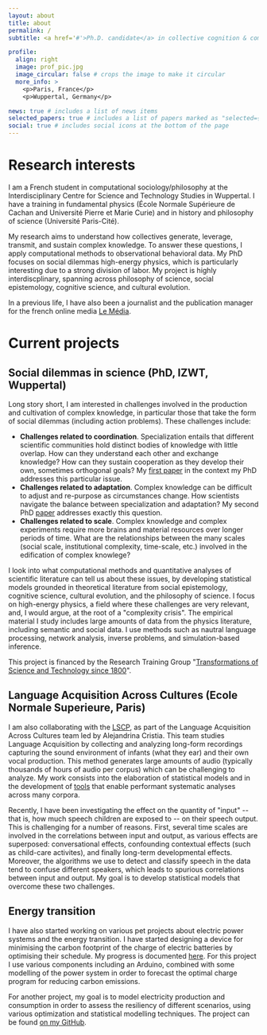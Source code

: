 ```yaml
---
layout: about
title: about
permalink: /
subtitle: <a href='#'>Ph.D. candidate</a> in collective cognition & computational social science.

profile:
  align: right
  image: prof_pic.jpg
  image_circular: false # crops the image to make it circular
  more_info: >
    <p>Paris, France</p>
    <p>Wuppertal, Germany</p>

news: true # includes a list of news items
selected_papers: true # includes a list of papers marked as "selected={true}"
social: true # includes social icons at the bottom of the page
---
```



Research interests
==================

I am a French student in computational sociology/philosophy at the Interdisciplinary Centre for Science and Technology Studies in Wuppertal. I have a training in fundamental physics (École Normale Supérieure de Cachan and Université Pierre et Marie Curie) and in history and philosophy of science (Université Paris-Cité).

My research aims to understand how collectives generate, leverage, transmit, and sustain complex knowledge. To answer these questions, I apply computational methods to observational behavioral data. My PhD focuses on social dilemmas high-energy physics, which is particularly interesting due to a strong division of labor. My project is highly interdiscplinary, spanning across philosophy of science, social epistemology, cognitive science, and cultural evolution. 

In a previous life, I have also been a journalist and the publication manager for the french online media [Le Média](https://lemediatv.fr>).

Current projects
================

Social dilemmas in science (PhD, IZWT, Wuppertal)
-------------------------------------------------------------------------------------------------

Long story short, I am interested in challenges involved in the production and cultivation of complex knowledge, in particular those that take the form of social dilemmas (including action problems). These challenges include:

 - **Challenges related to coordination**. Specialization entails that different scientific communities hold distinct bodies of knowledge with little overlap. How can they understand each other and exchange knowledge? How can they sustain cooperation as they develop their own, sometimes orthogonal goals? My <a href="https://direct.mit.edu/qss/article/doi/10.1162/qss_a_00262/117340/How-research-programs-come-apart-the-example-of">first paper</a> in the context my PhD addresses this particular issue. 
 - **Challenges related to adaptation**. Complex knowledge can be difficult to adjust and re-purpose as circumstances change. How scientists navigate the balance between specialization and adaptation? My second PhD <a href="https://epjdatascience.springeropen.com/articles/10.1140/epjds/s13688-024-00516-8">paper</a> addresses exactly this question.
 - **Challenges related to scale**. Complex knowledge and complex experiments require more brains and material resources over longer periods of time. What are the relationships between the many scales (social scale, institutional complexity, time-scale, etc.) involved in the edification of complex knowlege?

I look into what computational methods and quantitative analyses of scientific literature can tell us about these issues, by developing statistical models grounded in theoretical literature from social epistemology, cognitive science, cultural evolution, and the philosophy of science. I focus on high-energy physics, a field where these challenges are very relevant, and, I would argue, at the root of a "complexity crisis". The empirical material I study includes large amounts of data from the physics literature, including semantic and social data. I use methods such as nautral language processing, network analysis, inverse problems, and simulation-based inference.
 
This project is financed by the Research Training Group "<a href="https://grk2696.de/">Transformations of Science and Technology since 1800</a>".

  
Language Acquisition Across Cultures (Ecole Normale Superieure, Paris)
----------------------------------------------------------------------

I am also collaborating with the <a href="https://lscp.dec.ens.fr/en">LSCP</a>, as part of the Language Acquisition Across Cultures team led by Alejandrina Cristia. This team studies Language Acquisition by collecting and analyzing long-form recordings capturing the sound environment of infants (what they ear) and their own vocal production.
This method generates large amounts of audio (typically thousands of hours of audio per corpus) which can be challenging to analyze. My work consists into the elaboration of statistical models and in the development of <a href="https://github.com/LAAC-LSCP/ChildProject">tools</a> that enable performant systematic analyses across many corpora.

Recently, I have been investigating the effect on the quantity of "input" -- that is, how much speech children are exposed to -- on their speech output. This is challenging for a number of reasons. First, several time scales are involved in the correlations between input and output, as various effects are superposed: conversational effects, confounding contextual effects (such as child-care activites), and finally long-term developmental effects. Moreover, the algorithms we use to detect and classify speech in the data tend to confuse different speakers, which leads to spurious correlations between input and output. My goal is to develop statistical models that overcome these two challenges.

Energy transition
-----------------

I have also started working on various pet projects about electric power systems and the energy transition.
I have started designing a device for minimising the carbon footprint of the charge of electric batteries by optimising their schedule. My progress is documented <a href="/battery-charge">here</a>. For this project I use various components including an Arduino, combined with some modelling of the power system in order to forecast the optimal charge program for reducing carbon emissions.

For another project, my goal is to model electricity production and consumption in order to assess the resiliency of different scenarios, using various optimization and statistical modelling techniques.
The project can be found [on my GitHub](https://github.com/lucasgautheron/scenarios-rte-simulation). 
